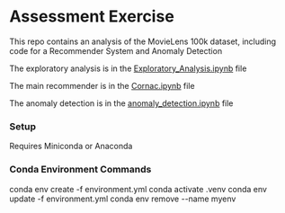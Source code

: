 # Assessment Exercise 

This repo contains an analysis of the MovieLens 100k dataset, including code for a Recommender System and Anomaly Detection

The exploratory analysis is in the [Exploratory_Analysis.ipynb](Exploratory_Analysis.ipynb) file

The main recommender is in the [Cornac.ipynb](Cornac.ipynb) file

The anomaly detection  is in the [anomaly_detection.ipynb](anomaly_detection.ipynb) file

### Setup

Requires Miniconda or Anaconda

### Conda Environment Commands 

conda env create -f environment.yml
conda activate .venv
conda env update -f environment.yml
conda env remove --name myenv
